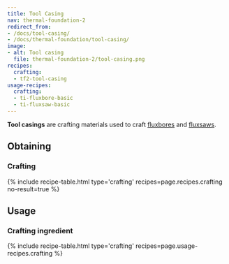 ```yaml
---
title: Tool Casing
nav: thermal-foundation-2
redirect_from:
- /docs/tool-casing/
- /docs/thermal-foundation/tool-casing/
image:
- alt: Tool casing
  file: thermal-foundation-2/tool-casing.png
recipes:
  crafting:
  - tf2-tool-casing
usage-recipes:
  crafting:
  - ti-fluxbore-basic
  - ti-fluxsaw-basic
---
```


**Tool casings** are crafting materials used to craft
[fluxbores](/docs/thermal-innovation/fluxbore/) and [fluxsaws](/docs/thermal-innovation/fluxsaw/).


Obtaining
---------

### Crafting
{% include recipe-table.html type='crafting' recipes=page.recipes.crafting no-result=true %}


Usage
-----

### Crafting ingredient
{% include recipe-table.html type='crafting' recipes=page.usage-recipes.crafting %}
